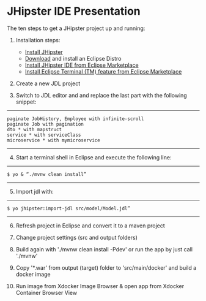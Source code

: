 JHipster IDE Presentation
=========================

The ten steps to get a JHipster project up and running:

1. Installation steps:
	- [Install JHipster](https://jhipster.github.io/installation/)
	- [Download](http://www.eclipse.org/downloads/) and install an Eclipse Distro
	- [Install JHipster IDE from Eclipse Marketplace](https://marketplace.eclipse.org/content/jhipster-ide)
	- [Install Eclipse Terminal (TM) feature from Eclipse Marketplace](https://marketplace.eclipse.org/content/tm-terminal)
	
2. Create a new JDL project 

3. Switch to JDL editor and and replace the last part with the following snippet:
----
	paginate JobHistory, Employee with infinite-scroll
	paginate Job with pagination
	dto * with mapstruct
	service * with serviceClass
	microservice * with mymicroservice
----
	
4. Start a terminal shell in Eclipse and execute the following line:
----
	$ yo & “./mvnw clean install”
----
	
5. Import jdl with:
----
	$ yo jhipster:import-jdl src/model/Model.jdl”
----

6. Refresh project in Eclipse and convert it to a maven project


7. Change project settings (src and output folders)

8. Build again with './mvnw clean install -Pdev' or run the app by just call './mvnw'

9. Copy '*.war' from output (target) folder to 'src/main/docker' and build a docker image

10. Run image from Xdocker Image Browser & open app from Xdocker Container Browser View
